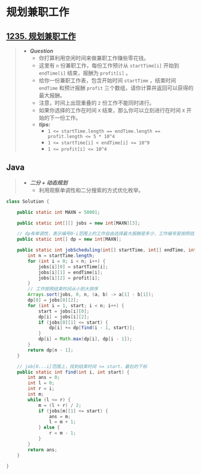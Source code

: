 # 规划兼职工作

## [1235. 规划兼职工作](https://leetcode.cn/problems/maximum-profit-in-job-scheduling/)

> - ***Question***
>   - 你打算利用空闲时间来做兼职工作赚些零花钱。
>   - 这里有 `n` 份兼职工作，每份工作预计从 `startTime[i]` 开始到 `endTime[i]` 结束，报酬为 `profit[i]` 。
>   - 给你一份兼职工作表，包含开始时间 `startTime` ，结束时间 `endTime` 和预计报酬 `profit` 三个数组，请你计算并返回可以获得的最大报酬。
>   - 注意，时间上出现重叠的 `2` 份工作不能同时进行。
>   - 如果你选择的工作在时间 `X` 结束，那么你可以立刻进行在时间 `X` 开始的下一份工作。
>   - ***tips:***
>     - `1 <= startTime.length == endTime.length == profit.length <= 5 * 10^4`
>     - `1 <= startTime[i] < endTime[i] <= 10^9`
>     - `1 <= profit[i] <= 10^4`

## Java

> - ***二分 + 动态规划***
>   - 利用观察单调性和二分搜索的方式优化枚举。

```java
class Solution {

    public static int MAXN = 50001;

    public static int[][] jobs = new int[MAXN][3];

    // dp有单调性，表示编号0-i范围上的工作自由选择最大报酬是多少，工作编号是按照结束时间排序后重新编写的，编号范围越大，时间越多，报酬越多。
    public static int[] dp = new int[MAXN];

    public static int jobScheduling(int[] startTime, int[] endTime, int[] profit) {
        int n = startTime.length;
        for (int i = 0; i < n; i++) {
            jobs[i][0] = startTime[i];
            jobs[i][1] = endTime[i];
            jobs[i][2] = profit[i];
        }
        // 工作按照结束时间从小到大排序
        Arrays.sort(jobs, 0, n, (a, b) -> a[1] - b[1]);
        dp[0] = jobs[0][2];
        for (int i = 1, start; i < n; i++) {
            start = jobs[i][0];
            dp[i] = jobs[i][2];
            if (jobs[0][1] <= start) {
                dp[i] += dp[find(i - 1, start)];
            }
            dp[i] = Math.max(dp[i], dp[i - 1]);
        }
        return dp[n - 1];
    }

    // job[0...i]范围上，找到结束时间 <= start，最右的下标
    public static int find(int i, int start) {
        int ans = 0;
        int l = 0;
        int r = i;
        int m;
        while (l <= r) {
            m = (l + r) / 2;
            if (jobs[m][1] <= start) {
                ans = m;
                l = m + 1;
            } else {
                r = m - 1;
            }
        }
        return ans;
    }

}
```

